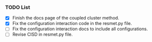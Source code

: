 ### TODO List

- [x] Finish the docs page of the coupled cluster method.
- [x] Fix the configuration interaction code in the resmet.py file.
- [ ] Fix the configuration interaction docs to include all configurations.
- [ ] Revise CISD in resmet.py file.
